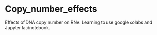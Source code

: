 # Copy_number_effects
Effects of DNA copy number on RNA. Learning to use google colabs and Jupyter lab/notebook.
